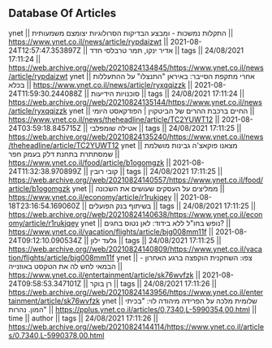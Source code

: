 ## Database Of Articles

ynet || התקלות נמשכות - ומבצע הבדיקות הסרולוגיות יצומצם משמעותית || https://www.ynet.co.il/news/article/rypdaizwt || 2021-08-24T12:57:47.353897Z || אדיר ינקו, תמר טרבלסי חדד || tags || 24/08/2021 17:11:24 || https://web.archive.org//web/20210824134845/https://www.ynet.co.il/news/article/rypdaizwt
ynet || אחרי מתקפת הסייבר: באיראן "התנצלו" על ההתעללות בכלא || https://www.ynet.co.il/news/article/ryxqqizzk || 2021-08-24T11:59:30.244088Z || סוכנויות הידיעות || tags || 24/08/2021 17:11:24 || https://web.archive.org//web/20210824135144/https://www.ynet.co.il/news/article/ryxqqizzk
ynet || החיים ברכבת ההרים של הביטקוין | הפודקאסט היומי || https://www.ynet.co.il/news/theheadline/article/TC2YUWT12 || 2021-08-24T03:59:18.845715Z || אטילה שומפלבי || tags || 24/08/2021 17:11:25 || https://web.archive.org//web/20210824135240/https://www.ynet.co.il/news/theheadline/article/TC2YUWT12
ynet || מצאנו פוקאצ'ה גבינות מושלמת שמסתתרת בתחנת דלק בעמק חפר || https://www.ynet.co.il/food/article/b1ogomgzk || 2021-08-24T11:32:38.970899Z || קובי רובין || tags || 24/08/2021 17:11:25 || https://web.archive.org//web/20210824140557/https://www.ynet.co.il/food/article/b1ogomgzk
ynet || ממליצים על העסקים שעושים את השכונה || https://www.ynet.co.il/economy/article/r1rukjqey || 2021-08-18T23:16:54.169060Z || בשיתוף בנק הפועלים || tags || 24/08/2021 17:11:25 || https://web.archive.org//web/20210824140638/https://www.ynet.co.il/economy/article/r1rukjqey
ynet || נופש בחו"ל ללא בידוד: לאן נטוס בחגים? || https://www.ynet.co.il/vacation/flights/article/bjg008mm11f || 2021-08-24T09:12:10.090534Z || גלעד ילון || tags || 24/08/2021 17:11:25 || https://web.archive.org//web/20210824140809/https://www.ynet.co.il/vacation/flights/article/bjg008mm11f
ynet || צפו: השחקנית הוקפצה ברגע האחרון - הבמאי לחש לה את הטקסט באוזנייה || https://www.ynet.co.il/entertainment/article/sk76wvfzk || 2021-08-24T09:58:53.347101Z || רן בוקר || tags || 24/08/2021 17:11:26 || https://web.archive.org//web/20210824143956/https://www.ynet.co.il/entertainment/article/sk76wvfzk
ynet || שלומית מלכה על הפרידה מיהודה לוי: "בכיתי המון. נהרות" || https://pplus.ynet.co.il/articles/0,7340,L-5990354,00.html || time || author || tags || 24/08/2021 17:11:26 || https://web.archive.org//web/20210824144114/https://www.ynet.co.il/articles/0,7340,L-5990378,00.html
